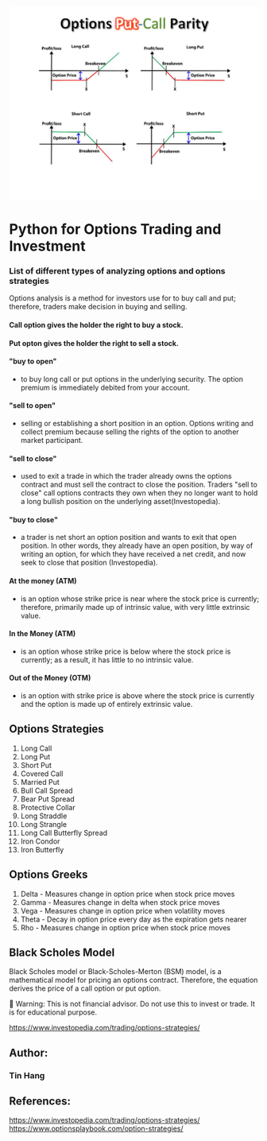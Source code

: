 <img src="Options_Titles.PNG">

# Python for Options Trading and Investment

### List of different types of analyzing options and options strategies  
Options analysis is a method for investors use for to buy call and put; therefore, traders make decision in buying and selling. 

#### Call option gives the holder the right to buy a stock.  
#### Put opton gives the holder the right to sell a stock.   

#### "buy to open"
- to buy long call or put options in the underlying security. The option premium is immediately debited from your account.  
#### "sell to open" 
- selling or establishing a short position in an option. Options writing and collect premium because selling the rights of the option to another market participant.  
#### "sell to close" 
- used to exit a trade in which the trader already owns the options contract and must sell the contract to close the position. Traders "sell to close" call options contracts they own when they no longer want to hold a long bullish position on the underlying asset(Investopedia).  
#### "buy to close" 
- a trader is net short an option position and wants to exit that open position. In other words, they already have an open position, by way of writing an option, for which they have received a net credit, and now seek to close that position (Investopedia).  

####  At the money (ATM) 
- is an option whose strike price is near where the stock price is currently; therefore, primarily made up of intrinsic value, with very little extrinsic value.  
#### In the Money (ATM) 
- is an option whose strike price is below where the stock price is currently; as a result, it has little to no intrinsic value.    
#### Out of the Money (OTM) 
- is an option with strike price is above where the stock price is currently and the option is made up of entirely extrinsic value. 


## Options Strategies  
1. Long Call
2. Long Put
3. Short Put
4. Covered Call  
5. Married Put  
6. Bull Call Spread  
7. Bear Put Spread  
8. Protective Collar  
9. Long Straddle  
10. Long Strangle  
11. Long Call Butterfly Spread  
12. Iron Condor  
13. Iron Butterfly  

## Options Greeks  
1. Delta - Measures change in option price when stock price moves  
2. Gamma - Measures change in delta when stock price moves  
3. Vega - Measures change in option price when volatility moves  
5. Theta - Decay in option price every day as the expiration gets nearer  
6. Rho - Measures change in option price when stock price moves  

## Black Scholes Model  
Black Scholes model or Black-Scholes-Merton (BSM) model, is a mathematical model for pricing an options contract. Therefore, the equation derives the price of a call option or put option.  

:red_circle: Warning: This is not financial advisor.  Do not use this to invest or trade. It is for educational purpose.  

https://www.investopedia.com/trading/options-strategies/

## Author:    
### Tin Hang  

## References:  
https://www.investopedia.com/trading/options-strategies/  
https://www.optionsplaybook.com/option-strategies/  


